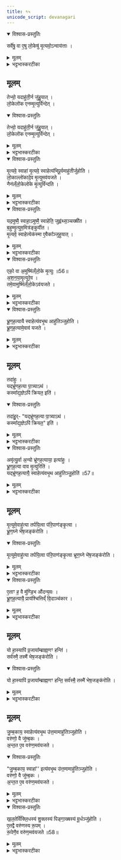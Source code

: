 ```yaml
---
title: १५
unicode_script: devanagari
---
```


<details open><summary>विश्वास-प्रस्तुतिः</summary>

सर्वे॑षु॒ वा ए॒षु लो॒केषु॑ मृ॒त्यवो॒ऽन्वाय॑त्ताः ।   
</details>

<details><summary>मूलम्</summary>

सर्वे॑षु॒ वा ए॒षु लो॒केषु॑ मृ॒त्यवो॒ऽन्वाय॑त्ताः ।   
</details>

<details><summary>भट्टभास्करटीका</summary>

1सर्वेषु वा इत्यादि ॥ सर्वेष्वपि लोकेषु मृत्यवो मरणहेतवो व्याध्यादयः अन्वायत्ताः अनुप्रविश्य स्थिताः ।   
</details>

## मूलम्
तेभ्यो॒ यदाहु॑ती॒र्न जु॑हु॒यात् ।   
लो॒केलो॑क एनम्मृ॒त्युर्वि॑न्देत् ।   
<details open><summary>विश्वास-प्रस्तुतिः</summary>

तेभ्यो॒ यदाहु॑ती॒र्न जु॑हु॒यात् ।   
लो॒केलो॑क एनम्मृ॒त्युर्वि॑न्देत् ।   
</details>

<details><summary>मूलम्</summary>

तेभ्यो॒ यदाहु॑ती॒र्न जु॑हु॒यात् ।   
लो॒केलो॑क एनम्मृ॒त्युर्वि॑न्देत् ।   
</details>

<details><summary>भट्टभास्करटीका</summary>

तेभ्य आहुत्यकरणे स्थानेस्थाने मृत्युः एनं अश्वमेधयाजिनं विन्देत् असहमान इव बाधेत ।   
</details>

<details open><summary>विश्वास-प्रस्तुतिः</summary>

मृ॒त्यवे॒ स्वाहा॑ मृ॒त्यवे॒ स्वाहेत्य॑भिपू॒र्वमाहु॑तीर्जुहोति ।   
लो॒काल्लो॑कादे॒व मृ॒त्युमव॑यजते ।   
नैन॑ल्ँलो॒केलो॑के मृ॒त्युर्वि॑न्दति ।   
</details>

<details><summary>मूलम्</summary>

मृ॒त्यवे॒ स्वाहा॑ मृ॒त्यवे॒ स्वाहेत्य॑भिपू॒र्वमाहु॑तीर्जुहोति ।   
लो॒काल्लो॑कादे॒व मृ॒त्युमव॑यजते ।   
नैन॑ल्ँलो॒केलो॑के मृ॒त्युर्वि॑न्दति ।   
</details>

<details><summary>भट्टभास्करटीका</summary>

तस्मात् मृत्यवे स्वाहा मृत्यवे स्वाहेति सर्वस्थानस्थाय मृत्यवे अभिपूर्वं अनुक्रमेण आहुतीर्जुहोति अवभृथे । सर्वस्मात् स्थानात् मृत्युमवयजते नाशयति ततः क्वचिदपि स्थाने नैनं मृत्युः गृह्नाति ॥
</details>

<details open><summary>विश्वास-प्रस्तुतिः</summary>

यद॒मुष्मै॒ स्वाहा॒ऽमुष्मै॒ स्वाहेति॒ जुह्व॑थ्स॒ञ्चख्षी॑त ।  
ब॒हुम्मृ॒त्युम॒मित्र॑ङ्कुर्वीत ।  
मृ॒त्यवे॒ स्वाहेत्येक॑स्मा ए॒वैका᳚ञ्जुहुयात् ।  
</details>

<details><summary>मूलम्</summary>

यद॒मुष्मै॒ स्वाहा॒ऽमुष्मै॒ स्वाहेति॒ जुह्व॑थ्स॒ञ्चख्षी॑त ।  
ब॒हुम्मृ॒त्युम॒मित्र॑ङ्कुर्वीत ।  
मृ॒त्यवे॒ स्वाहेत्येक॑स्मा ए॒वैका᳚ञ्जुहुयात् ।  
</details>

<details><summary>भट्टभास्करटीका</summary>

2यदित्यादि ॥ यदि मृत्युविशेषाणां ज्वरयक्ष्मशूलादीनां नाम गृहीत्वा 'ज्वराय स्वाहा, यक्ष्मणे स्वाहा, शूलाय स्वाहेति' जुह्वत् होमं कुर्वन् संचक्षीत संकीर्तयेन्मृत्युनामानि तदा बहुं अनेकं मृत्युं स्वस्य अमित्रं शत्रुं कुर्वीत ख्यापयेत् । ततस्तेन शत्रुत्वेन कीर्तिता मृत्युप्रकारास्सेर्वऽपि ज्वरादयः एनं शत्रुत्वेन बाधेरन् । तस्मादनेकामित्रत्वं मा प्रसाङ्क्षीदिति मृत्यवे स्वाहेति सकृदेव विशेषनाम संकीर्त्य एकामेवाहुतिं जुहुयात् तत्र अमुष्मिन् अपि लोके प्रसिद्धो य एको मृत्युः स एव अनया आहुत्या अवेष्टो भवति ।   
</details>

<details open><summary>विश्वास-प्रस्तुतिः</summary>

एको॒ वा अ॒मुष्मि॑ल्ँलो॒के मृ॒त्युः ॥56॥  
अ॒श॒न॒या॒मृ॒त्युरे॒व ।  
तमे॒वामुष्मि॑ल्ँलो॒केऽव॑यजते ।   
</details>

<details><summary>मूलम्</summary>

एको॒ वा अ॒मुष्मि॑ल्ँलो॒के मृ॒त्युः ॥56॥  
अ॒श॒न॒या॒मृ॒त्युरे॒व ।  
तमे॒वामुष्मि॑ल्ँलो॒केऽव॑यजते ।   
</details>

<details><summary>भट्टभास्करटीका</summary>

अस्मिंश्च लोके स एव अनया मृत्युरेकः प्रबलः प्रसिद्धः, तस्मिंश्चावेष्टे सर्वे मृत्यवोऽवेष्टा भवन्ति तन्निदानत्वात्सर्वेषाम् । अशनेच्छा अशनया क्षुत् 'अशनायोदन्या' इति निपात्यते । छान्दसं ह्रस्वत्वम् । क्षुदुपहतं अपथ्यसेविनं मृत्यवो बाधन्ते ॥
</details>

<details open><summary>विश्वास-प्रस्तुतिः</summary>

भ्रू॒ण॒ह॒त्यायै स्वाहेत्य॑वभृ॒थ आहु॑तिञ्जुहोति ।  
भ्रू॒ण॒ह॒त्यामे॒वाव॑ यजते ।  
</details>

<details><summary>मूलम्</summary>

भ्रू॒ण॒ह॒त्यायै स्वाहेत्य॑वभृ॒थ आहु॑तिञ्जुहोति ।  
भ्रू॒ण॒ह॒त्यामे॒वाव॑ यजते ।  
</details>

<details><summary>भट्टभास्करटीका</summary>

3भ्रूणहत्यायै स्वाहेति द्वितीयाहुतिरवभृते । तया भ्रूणहत्यालक्षणो मृत्युश्चावेष्टो भवति । त्रिवेदविद्वधो गर्भिणीवधो वा भ्रूणहत्या ॥
</details>

## मूलम्
तदा॑हुः ।   
यद्भ्रू॑णह॒त्या पा॒त्र्याऽथ॑ ।   
कस्मा᳚द्य॒ज्ञेऽपि॑ क्रियत॒ इति॑ ।   
<details open><summary>विश्वास-प्रस्तुतिः</summary>

तदा॑हु॒र्- "यद्भ्रू॑णह॒त्या पा॒त्र्याऽथ॑ ।   
कस्मा᳚द्य॒ज्ञेऽपि॑ क्रियत॒" इति॑ ।   
</details>

<details><summary>मूलम्</summary>

तदा॑हु॒र्- "यद्भ्रू॑णह॒त्या पा॒त्र्याऽथ॑ ।   
कस्मा᳚द्य॒ज्ञेऽपि॑ क्रियत॒" इति॑ ।   
</details>

<details><summary>भट्टभास्करटीका</summary>

4तदाहुरिति ॥ तत्र चोदयन्ति - यद्येवं नाम भ्रूणहत्या अपात्र्या पुरुषस्यापात्रीकरणमर्हति । रक्षकं पात्रं तद्विपरीतमपात्रं अयोग्यं तत्करणमर्हतीति अपात्रात् 'छन्दसि च' इति यः, 'पात्रात् घंश्च' इति वा । तदन्तादपि भवति । इकारोपजनच्छान्दसः । घन्नेव वा । तदन्तादपि भवति । अथ कस्मात् कारणात् भ्रूणहत्याहुतिर्यज्ञेऽपि क्रियते? ननु यज्ञारम्भ एव क्षाळितसर्वपापो ह्यश्वमेधेऽधिक्रियते तत्र कूश्माण्डादिवत् कर्मादावेवेयं कर्तव्या न यज्ञमध्य इति यज्ञविदश्चोदयन्ति ॥
</details>

<details open><summary>विश्वास-प्रस्तुतिः</summary>

अमृ॑त्यु॒र्वा अ॒न्यो भ्रू॑णह॒त्याया॒ इत्या॑हुः ।   
भ्रू॒ण॒ह॒त्या वाव मृ॒त्युरिति॑ ।   
यद्भ्रू॑णह॒त्यायै॒ स्वाहेत्य॑वभृ॒थ आहु॑तिञ्जु॒होति॑ ॥57॥  
</details>

<details><summary>मूलम्</summary>

अमृ॑त्यु॒र्वा अ॒न्यो भ्रू॑णह॒त्याया॒ इत्या॑हुः ।   
भ्रू॒ण॒ह॒त्या वाव मृ॒त्युरिति॑ ।   
यद्भ्रू॑णह॒त्यायै॒ स्वाहेत्य॑वभृ॒थ आहु॑तिञ्जु॒होति॑ ॥57॥  
</details>

<details><summary>भट्टभास्करटीका</summary>

5उत्तरं - अमृत्युर्वा इति ॥ भ्रूणहत्यामवेक्ष्य अन्यदेनः अमृत्युः अबाधकं भ्रूणहत्यैव मृत्युस्थानीया अलङ्घनीयविनिपातत्वात् । अश्वमेधावभृथाहुतिमन्तरेणेयं नोपशाम्यतीति मृत्यूनामवयजनस्थाने अस्या अपि मृत्युत्वाद्धोमः क्रियत इति न कूश्माण्डादिवदियं कर्मादौ होतव्या । उक्तं च - 'यदर्वाचीनमेनो भ्रूणहत्यायाः' । इति ।   
</details>

## मूलम्
मृ॒त्युमे॒वाहु॑त्या तर्पयि॒त्वा प॑रि॒पाण॑ङ्कृ॒त्वा ।   
भ्रू॒ण॒घ्ने भे॑ष॒जङ्क॑रोति ।   

<details open><summary>विश्वास-प्रस्तुतिः</summary>

मृ॒त्युमे॒वाहु॑त्या तर्पयि॒त्वा प॑रि॒पाण॑ङ्कृ॒त्वा भ्रूण॒घ्ने भे॑ष॒जङ्क॑रोति ।   
</details>

<details><summary>मूलम्</summary>

मृ॒त्युमे॒वाहु॑त्या तर्पयि॒त्वा प॑रि॒पाण॑ङ्कृ॒त्वा भ्रूण॒घ्ने भे॑ष॒जङ्क॑रोति ।   
</details>

<details><summary>भट्टभास्करटीका</summary>

तस्मादवभृथे भ्रूणहत्याहुत्या मृत्युं तर्पयित्वा परिपाणं सर्वतःपानं पातृत्वमस्य कृत्वा । 'कृत्यचः' इति णत्वम् । यद्वा - र्पारेपाणं परिपणनं आहुतिप्रदानेन निष्क्रयमिवास्य मृत्योः कृत्वा भ्रूणघ्ने भेषजं सर्वोपद्रवशमनं करोति । उदात्तनिवृत्तिस्वरेण चतुर्थ्या उदात्तत्वम् । पातेर्ल्युटि उत्तरपदप्रकृतिस्वरत्वेन लट्स्वरः । पक्षान्तरे 'परादिच्छन्दसि' इत्युत्तरपदाद्युदात्तत्वम् ॥
</details>

<details open><summary>विश्वास-प्रस्तुतिः</summary>

ए॒ताꣳ ह॒ वै मु॑ण्डि॒भ औ॑दन्य॒वः ।  
भ्रू॒ण॒ह॒त्यायै॒ प्राय॑श्चित्तिव्ँ वि॒दाञ्च॑कार ।  
</details>

<details><summary>मूलम्</summary>

ए॒ताꣳ ह॒ वै मु॑ण्डि॒भ औ॑दन्य॒वः ।  
भ्रू॒ण॒ह॒त्यायै॒ प्राय॑श्चित्तिव्ँ वि॒दाञ्च॑कार ।  
</details>

<details><summary>भट्टभास्करटीका</summary>

6एतां हेति ॥ उदकमात्मन इच्छतीत्युदन्युः तस्यापत्यमौदन्यवः मुण्डिभो नाम भ्रूणहत्यायाः प्रायश्चित्तिमेतामाहुतिं विदांचकार वेत्ति स्म । 'उषविदजागृभ्यः' इति आंप्रत्ययः । अदन्तत्वाद्विदेर्गुणाभावः ।   
</details>

## मूलम्
यो हा॒स्यापि॑ प्र॒जाया᳚म्ब्राह्म॒णꣳ हन्ति॑ ।   
सर्व॑स्मै॒ तस्मै॑ भेष॒जङ्क॑रोति ।   

<details open><summary>विश्वास-प्रस्तुतिः</summary>

यो हा॒स्यापि॑ प्र॒जाया᳚म्ब्राह्म॒णꣳ हन्ति॒ सर्व॑स्मै॒ तस्मै॑ भेष॒जङ्क॑रोति ।   
</details>

<details><summary>मूलम्</summary>

यो हा॒स्यापि॑ प्र॒जाया᳚म्ब्राह्म॒णꣳ हन्ति॒ सर्व॑स्मै॒ तस्मै॑ भेष॒जङ्क॑रोति ।   
</details>

<details><summary>भट्टभास्करटीका</summary>

यो हेति । तिष्ठतु मुण्डिभः, वयं तु मन्यामहे । अस्य अश्वमेधयाजिनः प्रजायाम् । जातावेकवचनम् । प्रजास्वपि मध्ये यो नाम कश्चित्प्रमादात् ब्राह्मणं हन्ति अस्मै सर्वस्मा अपि भेषजं करोति अनयाऽऽहुत्या शुद्धि करोति, किं पुनरस्मा अश्वमेधयाजिन इति ॥
</details>

## मूलम्
जु॒म्ब॒काय॒ स्वाहेत्य॑वभृ॒थ उ॑त्त॒मामाहु॑तिञ्जुहोति ।   
वरु॑णो॒ वै जु॑म्ब॒कः ।   
अ॒न्त॒त ए॒व वरु॑ण॒मव॑यजते ।   

<details open><summary>विश्वास-प्रस्तुतिः</summary>

"जु॒म्ब॒काय॒ स्वाहा॑'' इत्य॑वभृ॒थ उ॑त्त॒मामाहु॑तिञ्जुहोति ।   
वरु॑णो॒ वै जु॑म्ब॒कः ।  
अ॒न्त॒त ए॒व वरु॑ण॒मव॑यजते ।  
</details>

<details><summary>मूलम्</summary>

"जु॒म्ब॒काय॒ स्वाहा॑'' इत्य॑वभृ॒थ उ॑त्त॒मामाहु॑तिञ्जुहोति ।   
वरु॑णो॒ वै जु॑म्ब॒कः ।  
अ॒न्त॒त ए॒व वरु॑ण॒मव॑यजते ।  
</details>

<details><summary>भट्टभास्करटीका</summary>

7अथ जुम्बकाय स्वाहेत्युत्तमां तृतीयामाहुतिं जुहोति । वरुणपाशात्मकमृत्युमपि अन्ततोऽवसाने अवयजते अपनयति । जुबि वर्जने ॥
</details>

<details open><summary>विश्वास-प्रस्तुतिः</summary>

ख॒ल॒तेर्वि॑क्लि॒धस्य॑ शु॒क्लस्य॑ पिङ्गा॒ख्षस्य॑ मू॒र्धञ्जु॑होति ।   
ए॒तद्वै वरु॑णस्य रू॒पम् ।   
रू॒पेणै॒व वरु॑ण॒मव॑यजते ॥58॥  
</details>

<details><summary>मूलम्</summary>

ख॒ल॒तेर्वि॑क्लि॒धस्य॑ शु॒क्लस्य॑ पिङ्गा॒ख्षस्य॑ मू॒र्धञ्जु॑होति ।   
ए॒तद्वै वरु॑णस्य रू॒पम् ।   
रू॒पेणै॒व वरु॑ण॒मव॑यजते ॥58॥  
</details>

<details><summary>भट्टभास्करटीका</summary>

8खलतेरिति । । खलतिरलोममस्तकः, विक्लिधो विक्लिन्नः स्वेदनशीलशरीरः विक्लिन्नाक्ष डति केचित् । शुक्लः श्वित्रिः, पिङ्गाक्षः पिङ्गलनेत्रः । तस्य शिरसि एतास्तिस्र आहुतीर्जुहोति । श्वेतरूपेण सह वरुणोऽपनीतो भवति ॥


इति तृतीये नवमे पञ्चदशोऽनुवाकः ॥  

</details>

